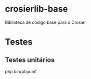 # crosierlib-base
Biblioteca de código base para o Crosier

# Testes

## Testes unitários

php bin/phpunit